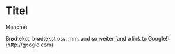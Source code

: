<h1>Titel</h1>
<p>Manchet</p>
Brødtekst, brødtekst osv. mm. und so weiter [and a link to Google!](http://google.com)

